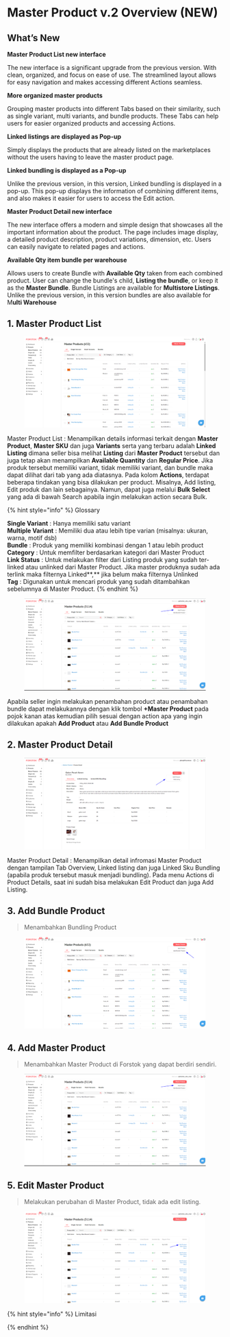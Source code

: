 # Master Product v.2 Overview (NEW)

## What’s New

**Master Product List new interface**

The new interface is a significant upgrade from the previous version. With clean, organized, and focus on ease of use. The streamlined layout allows for easy navigation and makes accessing different Actions seamless.

**More organized master products**&#x20;

Grouping master products into different Tabs based on their similarity, such as single variant, multi variants, and bundle products. These Tabs can help users for easier organized products and accessing Actions.

**Linked listings are displayed as Pop-up**

Simply displays the products that are already listed on the marketplaces without the users having to leave the master product page.

**Linked bundling is displayed as a Pop-up**&#x20;

Unlike the previous version, in this version, Linked bundling is displayed in a pop-up. This pop-up displays the information of combining different items, and also makes it easier for users to access the Edit action.

**Master Product Detail new interface**&#x20;

The new interface offers a modern and simple design that showcases all the important information about the product. The page includes image display, a detailed product description, product variations, dimension, etc. Users can easily navigate to related pages and actions.

**Available Qty item bundle per warehouse**&#x20;

Allows users to create Bundle with **Available Qty** taken from each combined product. User can change the bundle's child, **Listing the bundle**, or keep it as the **Master Bundle**. Bundle Listings are available for **Multistore Listings**. Unlike the previous version, in this version bundles are also available for M**ulti Warehouse**

## 1. Master Product List

<figure><img src="../../.gitbook/assets/1.png" alt=""><figcaption></figcaption></figure>

Master Product List : Menampilkan details informasi terkait dengan **Master Product**, **Master SKU** dan juga **Variants** serta yang terbaru adalah **Linked Listing** dimana seller bisa melihat **Listing** dari **Master Product** tersebut dan juga tetap akan menampilkan **Available Quantity** dan **Regular Price**. Jika produk tersebut memiliki variant, tidak memiliki variant, dan bundle maka dapat dilihat dari tab yang ada diatasnya. Pada kolom **Actions**, terdapat beberapa tindakan yang bisa dilakukan per product. Misalnya, Add listing, Edit produk dan lain sebagainya. Namun, dapat juga melalui **Bulk Select** yang ada di bawah Search apabila ingin melakukan action secara Bulk.

{% hint style="info" %}
Glossary

**Single Variant** : Hanya memiliki satu variant\
**Multiple Variant** : Memiliki dua atau lebih tipe varian (misalnya: ukuran, warna, motif dsb)\
**Bundle** : Produk yang memiliki kombinasi dengan 1 atau lebih product\
**Category** : Untuk memfilter berdasarkan kategori dari Master Product\
**Link Status** : Untuk melakukan filter dari Listing produk yang sudah ter-linked atau unlinked dari Master Product. Jika master produknya sudah ada terlink maka filternya Linked**,** jika belum maka filternya Unlinked\
**Tag** : Digunakan untuk mencari produk yang sudah ditambahkan sebelumnya di Master Product.
{% endhint %}

<figure><img src="../../.gitbook/assets/24.png" alt=""><figcaption></figcaption></figure>

Apabila seller ingin melakukan penambahan product atau penambahan bundle dapat melakukannya dengan klik tombol **+Master Product** pada pojok kanan atas kemudian pilih sesuai dengan action apa yang ingin dilakukan apakah **Add Product** atau **Add Bundle Product**

## 2. Master Product Detail

<figure><img src="../../.gitbook/assets/4.png" alt=""><figcaption></figcaption></figure>

Master Product Detail : Menampilkan detail infromasi Master Product dengan tampilan Tab Overview, Linked listing dan juga Linked Sku Bundling (apabila produk tersebut masuk menjadi bundling). Pada menu Actions di Product Details, saat ini sudah bisa melakukan Edit Product dan juga Add Listing.

## 3. Add Bundle Product

> Menambahkan Bundling Product

<figure><img src="../../.gitbook/assets/6 (1).png" alt=""><figcaption></figcaption></figure>

## 4. Add Master Product

> Menambahkan Master Product di Forstok yang dapat berdiri sendiri.

<figure><img src="../../.gitbook/assets/24 (1).png" alt=""><figcaption></figcaption></figure>

## 5. Edit Master Product

> Melakukan perubahan di Master Product, tidak ada edit listing.

<figure><img src="../../.gitbook/assets/25.png" alt=""><figcaption></figcaption></figure>

{% hint style="info" %}
Limitasi


{% endhint %}
